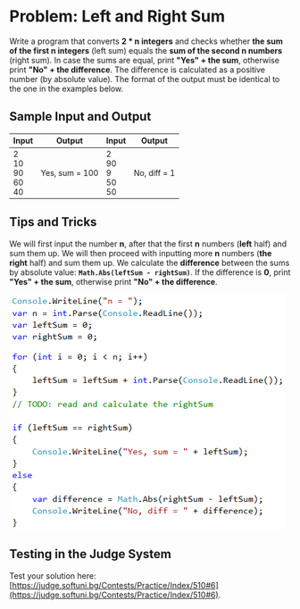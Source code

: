 # Problem: Left and Right Sum

Write a program that converts **2 \* n integers** and checks whether **the sum of the first n integers** (left sum) equals the **sum of the second n numbers** (right sum). In case the sums are equal, print **"Yes" + the sum**, otherwise print **"No" + the difference**. The difference is calculated as a positive number (by absolute value). The format of the output must be identical to the one in the examples below.

## Sample Input and Output

| Input | Output | Input | Output |
| --- | --- | --- | --- | 
| 2<br>10<br>90<br>60<br>40 | Yes, sum = 100 | 2<br>90<br>9<br>50<br>50 | No, diff = 1 |

## Tips and Tricks

We will first input the number **n**, after that the first **n** numbers (**left** half) and sum them up. We will then proceed with inputting more **n** numbers (**the right** half) and sum them up. We calculate the **difference** between the sums by absolute value: **`Math.Abs(leftSum - rightSum)`**. If the difference is **0**, print **"Yes" + the sum**, otherwise print **"No" + the difference**.

![](/assets/chapter-5-images/07.Left-and-right-sum-01.png)

## Testing in the Judge System

Test your solution here: [https://judge.softuni.bg/Contests/Practice/Index/510#6](https://judge.softuni.bg/Contests/Practice/Index/510#6).

